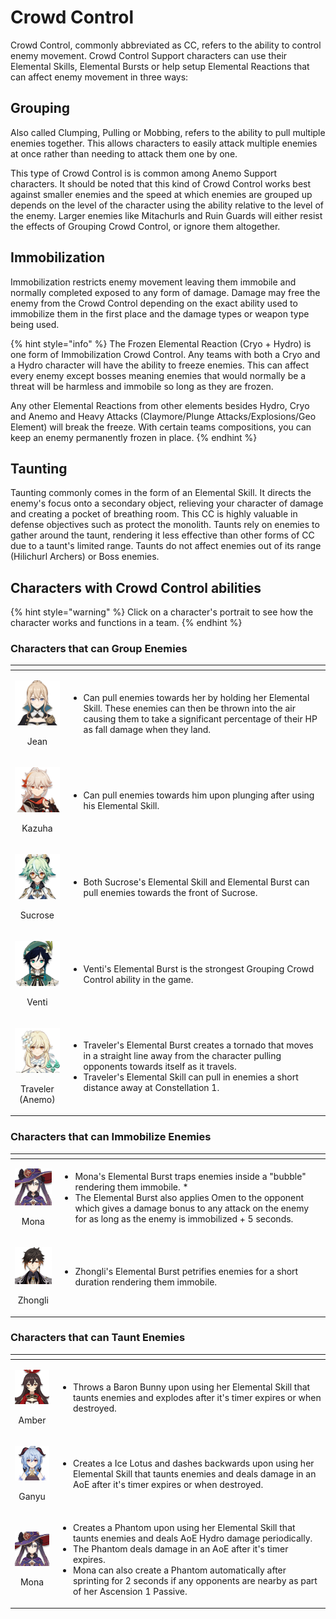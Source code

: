 # Crowd Control

Crowd Control, commonly abbreviated as CC, refers to the ability to control enemy movement. Crowd Control Support characters can use their Elemental Skills, Elemental Bursts or help setup Elemental Reactions that can affect enemy movement in three ways:

## Grouping

Also called Clumping, Pulling or Mobbing, refers to the ability to pull multiple enemies together. This allows characters to easily attack multiple enemies at once rather than needing to attack them one by one.

This type of Crowd Control is is common among Anemo Support characters. It should be noted that this kind of Crowd Control works best against smaller enemies and the speed at which enemies are grouped up depends on the level of the character using the ability relative to the level of the enemy. Larger enemies like Mitachurls and Ruin Guards will either resist the effects of Grouping Crowd Control, or ignore them altogether.

## Immobilization

Immobilization restricts enemy movement leaving them immobile and normally completed exposed to any form of damage. Damage may free the enemy from the Crowd Control depending on the exact ability used to immobilize them in the first place and the damage types or weapon type being used.

{% hint style="info" %}
The Frozen Elemental Reaction \(Cryo + Hydro\) is one form of Immobilization Crowd Control. Any teams with both a Cryo and a Hydro character will have the ability to freeze enemies. This can affect every enemy except bosses meaning enemies that would normally be a threat will be harmless and immobile so long as they are frozen.   
  
Any other Elemental Reactions from other elements besides Hydro, Cryo and Anemo and Heavy Attacks \(Claymore/Plunge Attacks/Explosions/Geo Element\) will break the freeze. With certain teams compositions, you can keep an enemy permanently frozen in place.
{% endhint %}

## Taunting <a id="taunt"></a>

Taunting commonly comes in the form of an Elemental Skill. It directs the enemy's focus onto a secondary object, relieving your character of damage and creating a pocket of breathing room. This CC is highly valuable in defense objectives such as protect the monolith. Taunts rely on enemies to gather around the taunt, rendering it less effective than other forms of CC due to a taunt's limited range. Taunts do not affect enemies out of its range \(Hilichurl Archers\) or Boss enemies.

## Characters with Crowd Control abilities

{% hint style="warning" %}
Click on a character's portrait to see how the character works and functions in a team.
{% endhint %}

### Characters that can Group Enemies

<table>
  <thead>
    <tr>
      <th style="text-align:center"></th>
      <th style="text-align:left"></th>
    </tr>
  </thead>
  <tbody>
    <tr>
      <td style="text-align:center">
        <p>
          <img src="../../.gitbook/assets/ui_avataricon_jean.png" alt/>
        </p>
        <p>Jean</p>
      </td>
      <td style="text-align:left">
        <ul>
          <li>Can pull enemies towards her by holding her Elemental Skill. These enemies
            can then be thrown into the air causing them to take a significant percentage
            of their HP as fall damage when they land.</li>
        </ul>
      </td>
    </tr>
    <tr>
      <td style="text-align:center">
        <p>
          <img src="../../.gitbook/assets/ui_avataricon_kazuha.png" alt/>
        </p>
        <p>Kazuha</p>
      </td>
      <td style="text-align:left">
        <ul>
          <li>Can pull enemies towards him upon plunging after using his Elemental Skill.</li>
        </ul>
      </td>
    </tr>
    <tr>
      <td style="text-align:center">
        <p>
          <img src="../../.gitbook/assets/ui_avataricon_sucrose.png" alt/>
        </p>
        <p>Sucrose</p>
      </td>
      <td style="text-align:left">
        <ul>
          <li>Both Sucrose&apos;s Elemental Skill and Elemental Burst can pull enemies
            towards the front of Sucrose.</li>
        </ul>
      </td>
    </tr>
    <tr>
      <td style="text-align:center">
        <p>
          <img src="../../.gitbook/assets/ui_avataricon_venti.png" alt/>
        </p>
        <p>Venti</p>
      </td>
      <td style="text-align:left">
        <ul>
          <li>Venti&apos;s Elemental Burst is the strongest Grouping Crowd Control ability
            in the game.</li>
        </ul>
      </td>
    </tr>
    <tr>
      <td style="text-align:center">
        <p>
          <img src="../../.gitbook/assets/ui_avataricon_lumine_anemo.png" alt/>
        </p>
        <p>Traveler (Anemo)</p>
      </td>
      <td style="text-align:left">
        <ul>
          <li>Traveler&apos;s Elemental Burst creates a tornado that moves in a straight
            line away from the character pulling opponents towards itself as it travels.</li>
          <li>Traveler&apos;s Elemental Skill can pull in enemies a short distance away
            at Constellation 1.</li>
        </ul>
      </td>
    </tr>
  </tbody>
</table>

### Characters that can Immobilize Enemies

<table>
  <thead>
    <tr>
      <th style="text-align:center"></th>
      <th style="text-align:left"></th>
    </tr>
  </thead>
  <tbody>
    <tr>
      <td style="text-align:center">
        <p>
          <img src="../../.gitbook/assets/ui_avataricon_mona.png" alt/>
        </p>
        <p>Mona</p>
      </td>
      <td style="text-align:left">
        <ul>
          <li>Mona&apos;s Elemental Burst traps enemies inside a &quot;bubble&quot;
            rendering them immobile. *</li>
          <li>The Elemental Burst also applies Omen to the opponent which gives a damage
            bonus to any attack on the enemy for as long as the enemy is immobilized
            + 5 seconds.</li>
        </ul>
      </td>
    </tr>
    <tr>
      <td style="text-align:center">
        <p>
          <img src="../../.gitbook/assets/ui_avataricon_zhongli.png" alt/>
        </p>
        <p>Zhongli</p>
      </td>
      <td style="text-align:left">
        <ul>
          <li>Zhongli&apos;s Elemental Burst petrifies enemies for a short duration
            rendering them immobile.</li>
        </ul>
      </td>
    </tr>
  </tbody>
</table>

### Characters that can Taunt Enemies

<table>
  <thead>
    <tr>
      <th style="text-align:center"></th>
      <th style="text-align:left"></th>
    </tr>
  </thead>
  <tbody>
    <tr>
      <td style="text-align:center">
        <p>
          <img src="../../.gitbook/assets/ui_avataricon_amber.png" alt/>
        </p>
        <p>Amber</p>
      </td>
      <td style="text-align:left">
        <ul>
          <li>Throws a Baron Bunny upon using her Elemental Skill that taunts enemies
            and explodes after it&apos;s timer expires or when destroyed.</li>
        </ul>
      </td>
    </tr>
    <tr>
      <td style="text-align:center">
        <p>
          <img src="../../.gitbook/assets/ui_avataricon_ganyu.png" alt/>
        </p>
        <p>Ganyu</p>
      </td>
      <td style="text-align:left">
        <ul>
          <li>Creates a Ice Lotus and dashes backwards upon using her Elemental Skill
            that taunts enemies and deals damage in an AoE after it&apos;s timer expires
            or when destroyed.</li>
        </ul>
      </td>
    </tr>
    <tr>
      <td style="text-align:center">
        <p>
          <img src="../../.gitbook/assets/ui_avataricon_mona.png" alt/>
        </p>
        <p>Mona</p>
      </td>
      <td style="text-align:left">
        <ul>
          <li>Creates a Phantom upon using her Elemental Skill that taunts enemies and
            deals AoE Hydro damage periodically.</li>
          <li>The Phantom deals damage in an AoE after it&apos;s timer expires.</li>
          <li>Mona can also create a Phantom automatically after sprinting for 2 seconds
            if any opponents are nearby as part of her Ascension 1 Passive.</li>
        </ul>
      </td>
    </tr>
  </tbody>
</table>

